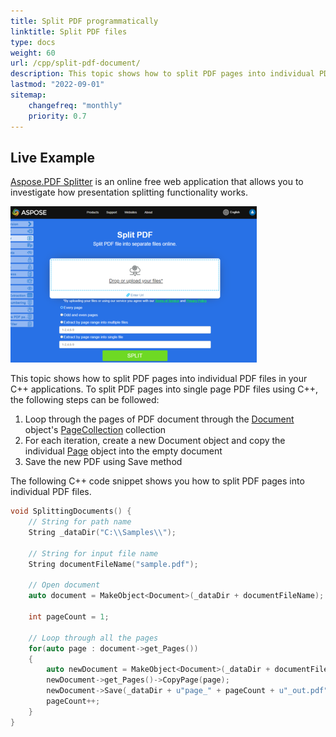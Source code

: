 ```yaml
---
title: Split PDF programmatically
linktitle: Split PDF files
type: docs
weight: 60
url: /cpp/split-pdf-document/
description: This topic shows how to split PDF pages into individual PDF files with C++.
lastmod: "2022-09-01"
sitemap:
    changefreq: "monthly"
    priority: 0.7
---
```


## Live Example

[Aspose.PDF Splitter](https://products.aspose.app/pdf/splitter) is an online free web application that allows you to investigate how presentation splitting functionality works.

[![Aspose Split PDF](splitter.png)](https://products.aspose.app/pdf/splitter)

This topic shows how to split PDF pages into individual PDF files in your C++ applications. To split PDF pages into single page PDF files using C++, the following steps can be followed:

1. Loop through the pages of PDF document through the [Document](https://reference.aspose.com/pdf/cpp/class/aspose.pdf.document) object's [PageCollection](https://reference.aspose.com/pdf/cpp/class/aspose.pdf.page_collection) collection
1. For each iteration, create a new Document object and copy the individual [Page](https://reference.aspose.com/pdf/cpp/class/aspose.pdf.page) object into the empty document
1. Save the new PDF using Save method

The following C++ code snippet shows you how to split PDF pages into individual PDF files.

```cpp
void SplittingDocuments() {
    // String for path name
    String _dataDir("C:\\Samples\\");

    // String for input file name
    String documentFileName("sample.pdf");

    // Open document
    auto document = MakeObject<Document>(_dataDir + documentFileName);

    int pageCount = 1;

    // Loop through all the pages
    for(auto page : document->get_Pages())
    {
        auto newDocument = MakeObject<Document>(_dataDir + documentFileName);
        newDocument->get_Pages()->CopyPage(page);
        newDocument->Save(_dataDir + u"page_" + pageCount + u"_out.pdf");
        pageCount++;
    }
}
```
